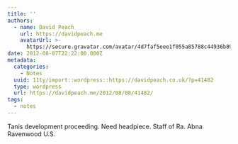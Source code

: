 ```yaml
---
title: ''
authors:
  - name: David Peach
    url: https://davidpeach.me
    avatarUrl: >-
      https://secure.gravatar.com/avatar/4d7faf5eee1f055a85788c44936b8995eaab6dfb004e7854ec747ccb272e91ee?s=96&d=mm&r=g
date: 2012-08-07T22:22:00.000Z
metadata:
  categories:
    - Notes
  uuid: 11ty/import::wordpress::https://davidpeach.co.uk/?p=41482
  type: wordpress
  url: https://davidpeach.me/2012/08/08/41482/
tags:
  - notes
---
```

Tanis development proceeding. Need headpiece. Staff of Ra. Abna Ravenwood U.S.